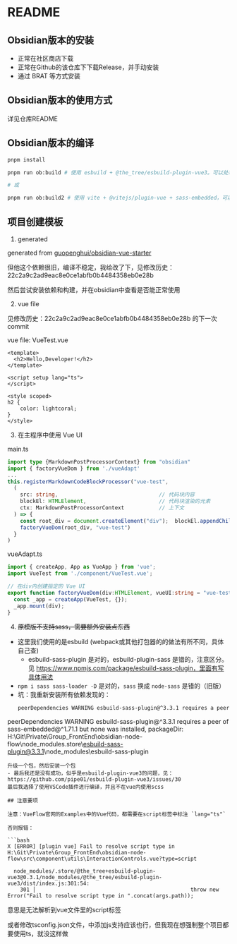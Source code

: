 # README

## Obsidian版本的安装

- 正常在社区商店下载
- 正常在Github的该仓库下下载Release，并手动安装
- 通过 BRAT 等方式安装

## Obsidian版本的使用方式

详见仓库README

## Obsidian版本的编译

```bash
pnpm install

pnpm run ob:build # 使用 esbuild + @the_tree/esbuild-plugin-vue3。可以处理vue，但无法处理vue中的scss。bug: https://github.com/pipe01/esbuild-plugin-vue3/issues/30

# 或

pnpm run ob:build2 # 使用 vite + @vitejs/plugin-vue + sass-embedded，可以处理vue，及vue里的scss
```

## 项目创建模板

1. generated

generated from [guopenghui/obsidian-vue-starter](https://github.com/guopenghui/obsidian-vue-starter)

但他这个依赖很旧，编译不稳定，我给改了下，见修改历史：22c2a9c2ad9eac8e0ce1abfb0b4484358eb0e28b

然后尝试安装依赖和构建，并在obsidian中查看是否能正常使用

2. vue file

见修改历史：22c2a9c2ad9eac8e0ce1abfb0b4484358eb0e28b 的下一次commit

vue file: VueTest.vue

```vue
<template>
  <h2>Hello,Developer!</h2>
</template>

<script setup lang="ts">
</script>

<style scoped>
h2 {
    color: lightcoral;
}
</style>
```

3. 在主程序中使用 Vue UI

main.ts

```ts
import type {MarkdownPostProcessorContext} from "obsidian"
import { factoryVueDom } from './vueAdapt'
...
this.registerMarkdownCodeBlockProcessor("vue-test",
  (
    src: string,                                // 代码块内容
    blockEl: HTMLElement,                       // 代码块渲染的元素
    ctx: MarkdownPostProcessorContext           // 上下文
  ) => {
    const root_div = document.createElement("div");  blockEl.appendChild(root_div); root_div.classList.add("vue-shell");
    factoryVueDom(root_div, "vue-test")
  }
)
```

vueAdapt.ts

```ts
import { createApp, App as VueApp } from 'vue';
import VueTest from './component/VueTest.vue';

// 在div内创建指定的 Vue UI
export function factoryVueDom(div:HTMLElement, vueUI:string = "vue-test"):void {
  const _app = createApp(VueTest, {});
  _app.mount(div);
}
```

4. ~~原模版不支持sass，需要额外安装点东西~~

- 这里我们使用的是esbuild (webpack或其他打包器的的做法有所不同，具体自己查)
  - esbuild-sass-plugin 是对的，esbuild-plugin-sass 是错的，注意区分。见 https://www.npmjs.com/package/esbuild-sass-plugin，里面有写具体用法
- `npm i sass sass-loader -D` 是对的，`sass` 换成 `node-sass` 是错的（旧版）
- 坑：我重新安装所有依赖发现的：
  ```bash
  peerDependencies WARNING esbuild-sass-plugin@^3.3.1 requires a peer of esbuild@>=0.20.1 but H:\Git\Private\Group_FrontEnd\obsidian-node-flow\node_modules\esbuild was installed at esbuild@0.14.54, packageDir: H:\Git\Private\Group_FrontEnd\obsidian-node-flow\node_modules\.store\esbuild-sass-plugin@3.3.1\node_modules\esbuild-sass-plugin
peerDependencies WARNING esbuild-sass-plugin@^3.3.1 requires a peer of sass-embedded@^1.71.1 but none was installed, packageDir: H:\Git\Private\Group_FrontEnd\obsidian-node-flow\node_modules\.store\esbuild-sass-plugin@3.3.1\node_modules\esbuild-sass-plugin
  ```
  升级一个包，然后安装一个包
- 最后我还是没有成功，似乎是esbuild-plugin-vue3的问题，见：https://github.com/pipe01/esbuild-plugin-vue3/issues/30
  最后我选择了使用VSCode插件进行编译，并且不在vue内使用scss

## 注意要项

注意：VueFlow官网的Examples中的Vue代码，都需要在script标签中标注 `lang="ts"`

否则报错：

```bash
X [ERROR] [plugin vue] Fail to resolve script type in H:\Git\Private\Group_FrontEnd\obsidian-node-flow\src\component\utils\InteractionControls.vue?type=script

    node_modules/.store/@the_tree+esbuild-plugin-vue3@0.3.1/node_modules/@the_tree/esbuild-plugin-vue3/dist/index.js:301:54:
      301 │                                                 throw new Error("Fail to resolve script type in ".concat(args.path));
```

意思是无法解析到vue文件里的script标签

或者修改tsconfig.json文件，中添加js支持应该也行，但我现在想强制整个项目都要使用ts，就没这样做
